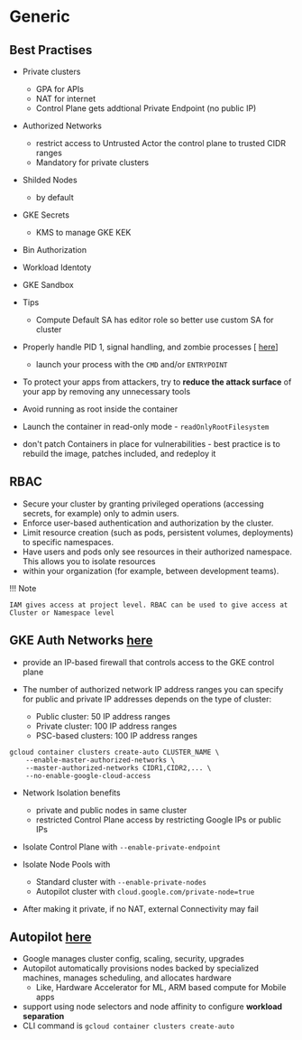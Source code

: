 
# Generic

## Best Practises

* Private clusters
  * GPA for APIs
  * NAT for internet
  * Control Plane gets addtional Private Endpoint (no public IP)
* Authorized Networks
  * restrict access to Untrusted Actor the control plane to trusted CIDR ranges
  * Mandatory for private clusters
* Shilded Nodes
  * by default
* GKE Secrets
  * KMS to manage GKE KEK
* Bin Authorization
* Workload Identoty
* GKE Sandbox



* Tips
  * Compute Default SA has editor role so better use custom SA for cluster
* Properly handle PID 1, signal handling, and zombie processes [ [here](https://cloud.google.com/architecture/best-practices-for-building-containers?hl=en#signal-handling)]
  * launch your process with the `CMD` and/or `ENTRYPOINT`
* To protect your apps from attackers, try to **reduce the attack surface** of your app by removing any unnecessary tools
* Avoid running as root inside the container
* Launch the container in read-only mode - `readOnlyRootFilesystem`
* don't patch Containers in place for vulnerabilities - best practice is to rebuild the image, patches included, and redeploy it


## RBAC

* Secure your cluster by granting privileged operations (accessing secrets, for example) only to admin users.
* Enforce user-based authentication and authorization by the cluster.
* Limit resource creation (such as pods, persistent volumes, deployments) to specific namespaces.
* Have users and pods only see resources in their authorized namespace. This allows you to isolate resources
* within your organization (for example, between development teams).

!!! Note  

    IAM gives access at project level. RBAC can be used to give access at Cluster or Namespace level

## GKE Auth Networks [here](https://cloud.google.com/kubernetes-engine/docs/how-to/authorized-networks)

* provide an IP-based firewall that controls access to the GKE control plane
* The number of authorized network IP address ranges you can specify for public and private IP addresses depends on the type of cluster:

  * Public cluster: 50 IP address ranges
  * Private cluster: 100 IP address ranges
  * PSC-based clusters: 100 IP address ranges

```cli
gcloud container clusters create-auto CLUSTER_NAME \
    --enable-master-authorized-networks \
    --master-authorized-networks CIDR1,CIDR2,... \
    --no-enable-google-cloud-access
```

* Network Isolation benefits
  * private and public nodes in same cluster
  * restricted Control Plane access by restricting Google IPs or public IPs

* Isolate Control Plane with `--enable-private-endpoint`
* Isolate Node Pools with
  * Standard cluster with `--enable-private-nodes`
  * Autopilot cluster with `cloud.google.com/private-node=true`

* After making it private, if no NAT, external Connectivity may fail

## Autopilot [here](https://cloud.google.com/kubernetes-engine/docs/concepts/autopilot-overview)

* Google manages cluster config, scaling, security, upgrades
* Autopilot automatically provisions nodes backed by specialized machines, manages scheduling, and allocates hardware
  * Like, Hardware Accelerator for ML, ARM based compute for Mobile apps
* support using node selectors and node affinity to configure **workload separation**
* CLI command is `gcloud container clusters create-auto`
